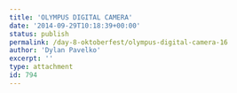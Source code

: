 ```yaml
---
title: 'OLYMPUS DIGITAL CAMERA'
date: '2014-09-29T10:18:39+00:00'
status: publish
permalink: /day-8-oktoberfest/olympus-digital-camera-16
author: 'Dylan Pavelko'
excerpt: ''
type: attachment
id: 794
---
```

<!DOCTYPE html PUBLIC "-//W3C//DTD HTML 4.0 Transitional//EN" "http://www.w3.org/TR/REC-html40/loose.dtd">
<?xml encoding="UTF-8">
